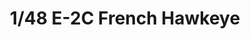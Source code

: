 ---
title: "1/48 E-2C French Hawkeye"
price: TBA
desc: ""
img_path: "/assets/img/KIN48015.jpg"
brand: AMMO
available: false
special_offer: false
new: false
soon: false
cat: "Plasticne-Makete"
subcat: "PM-KINETIC"
subsubcat: ""
sifra: "KIN48015"
---
